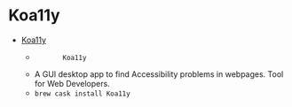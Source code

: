 # Koa11y
- [Koa11y](https://open-indy.github.io/Koa11y/)
  -            Koa11y        
  - A GUI desktop app to find Accessibility problems in webpages. Tool for Web Developers.
  - `brew cask install Koa11y`
